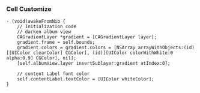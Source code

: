 ### Cell Customize

    - (void)awakeFromNib {
        // Initialization code
        // darken album view
        CAGradientLayer *gradient = [CAGradientLayer layer];
        gradient.frame = self.bounds;
        gradient.colors = gradient.colors = [NSArray arrayWithObjects:(id)[[UIColor clearColor] CGColor], (id)[[UIColor colorWithWhite:0 alpha:0.9] CGColor], nil];
        [self.albumView.layer insertSublayer:gradient atIndex:0];
        
        // content Label font color
        self.contentLabel.textColor = [UIColor whiteColor];
    }